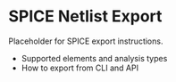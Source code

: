 # SPICE Netlist Export

Placeholder for SPICE export instructions.

- Supported elements and analysis types
- How to export from CLI and API
